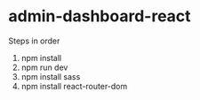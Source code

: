 # admin-dashboard-react

Steps in order
1. npm install
2. npm run dev
3. npm install sass
4. npm install react-router-dom